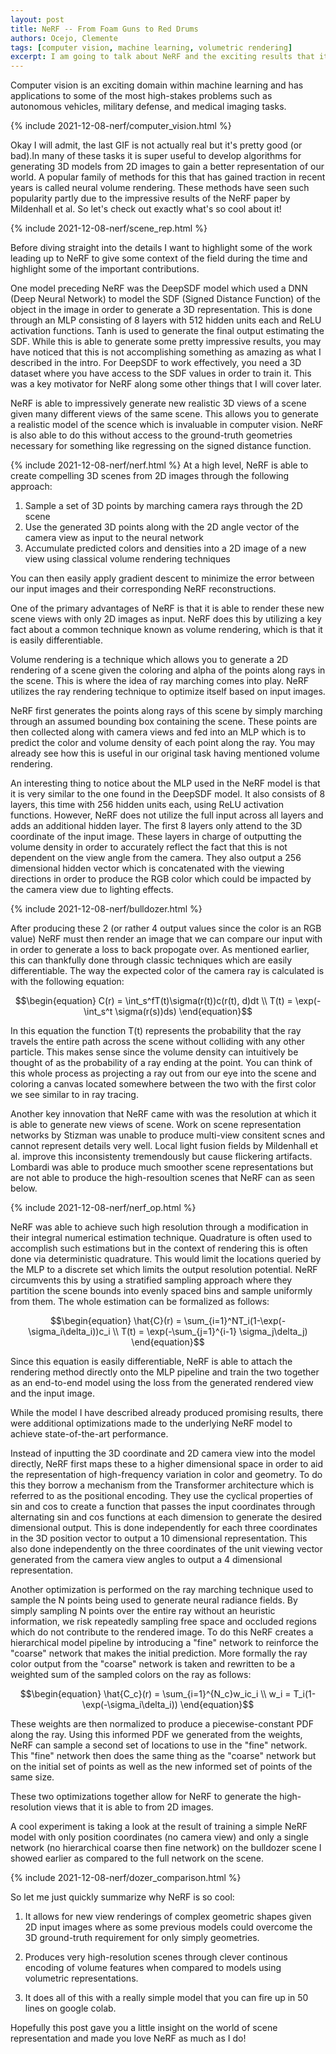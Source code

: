 ```yaml
---
layout: post
title: NeRF -- From Foam Guns to Red Drums
authors: Ocejo, Clemente
tags: [computer vision, machine learning, volumetric rendering]
excerpt: I am going to talk about NeRF and the exciting results that it brought to the computer vision world.
---
```


Computer vision is an exciting domain within machine learning and has applications to some of the most
high-stakes problems such as autonomous vehicles, military defense, and medical imaging tasks.

{% include 2021-12-08-nerf/computer_vision.html %}

Okay I will admit, the last GIF is not actually real but it's pretty good (or bad).In many of these
tasks it is super useful to develop algorithms for generating 3D models from 2D images to gain a better
representation of our world. A popular family of methods for this that has gained traction in recent years
is called neural volume rendering. These methods have seen such popularity partly due to the impressive
results of the NeRF paper by Mildenhall et al. So let's check out exactly what's so cool about it!

{% include 2021-12-08-nerf/scene_rep.html %}

Before diving straight into the details I want to highlight some of the work leading up to NeRF
to give some context of the field during the time and highlight some of the important contributions.

One model preceding NeRF was the DeepSDF model which used a DNN (Deep Neural Network) to model
the SDF (Signed Distance Function) of the object in the image in order to generate a 3D representation.
This is done through an MLP consisting of 8 layers with 512 hidden units each and ReLU activation functions.
Tanh is used to generate the final output estimating the SDF. While this is able to generate some
pretty impressive results, you may have noticed that this is not accomplishing something as amazing
as what I described in the intro. For DeepSDF to work effectively, you need a 3D dataset where
you have access to the SDF values in order to train it. This was a key motivator for NeRF along some
other things that I will cover later.

NeRF is able to impressively generate new realistic 3D views of a scene given many different
views of the same scene. This allows you to generate a realistic model of the scence which is
invaluable in computer vision. NeRF is also able to do this without access to the ground-truth
geometries necessary for something like regressing on the signed distance function.

{% include 2021-12-08-nerf/nerf.html %}
At a high level, NeRF is able to create compelling 3D scenes from 2D images through the
following approach:

1. Sample a set of 3D points by marching camera rays through the 2D scene
2. Use the generated 3D points along with the 2D angle vector of the camera view
as input to the neural network
3. Accumulate predicted colors and densities into a 2D image of a new view using
classical volume rendering techniques

You can then easily apply gradient descent to minimize the error between our input
images and their corresponding NeRF reconstructions.

One of the primary advantages of NeRF is that it is able to render these new scene views
with only 2D images as input. NeRF does this by utilizing a key fact about a common technique
known as volume rendering, which is that it is easily differentiable.

Volume rendering is a technique which allows you to generate a 2D rendering of a scene
given the coloring and alpha of the points along rays in the scene. This is where the
idea of ray marching comes into play. NeRF utilizes the ray rendering technique to
optimize itself based on input images.

NeRF first generates the points along rays of this scene by simply marching through
an assumed bounding box containing the scene. These points are then collected along
with camera views and fed into an MLP which is to predict the color and volume density
of each point along the ray.  You may already see how this is useful in our original task having mentioned volume rendering.

An interesting thing to notice about the MLP used in the NeRF model is that it is
very similar to the one found in the DeepSDF model. It also consists of 8 layers, this time
with 256 hidden units each, using ReLU activation functions. However, NeRF does not utilize
the full input across all layers and adds an additional hidden layer. The first 8 layers
only attend to the 3D coordinate of the input image. These layers in charge of outputting
the volume density in order to accurately reflect the fact that this is not dependent on
the view angle from the camera. They also output a 256 dimensional hidden vector which
is concatenated with the viewing directions in order to produce the RGB color which
could be impacted by the camera view due to lighting effects.

{% include 2021-12-08-nerf/bulldozer.html %}

After producing these 2 (or rather 4 output values since the color is an RGB value)
NeRF must then render an image that we can compare our input with in order to generate
a loss to back propogate over. As mentioned earlier, this can thankfully done through
classic techniques which are easily differentiable. The way the expected color of the
camera ray is calculated is with the following equation:

$$\begin{equation}
C(r) = \int_s^fT(t)\sigma(r(t))c(r(t), d)dt \\
T(t) = \exp(-\int_s^t \sigma(r(s))ds)
\end{equation}$$

In this equation the function T(t) represents the probability that the ray travels
the entire path across the scene without colliding with any other particle. This makes sense since
the volume density can intuitively be thought of as the probability of a ray ending at the point. You can
think of this whole process as projecting a ray out from our eye into the scene and coloring
a canvas located somewhere between the two with the first color we see similar to in ray tracing.

Another key innovation that NeRF came with was the resolution at which it is able to
generate new views of scene. Work on scene representation networks by Stizman was unable
to produce multi-view consitent scnes and cannot represent details very well. Local light fusion fields
by Mildenhall et al. improve this inconsistenty tremendously but cause flickering artifacts. Lombardi
was able to produce much smoother scene representations but are not able to produce the high-resoultion
scenes that NeRF can as seen below.

{% include 2021-12-08-nerf/nerf_op.html %}

NeRF was able to achieve such high resolution through a modification in their integral
numerical estimation technique. Quadrature is often used to accomplish such estimations
but in the context of rendering this is often done via deterministic quadrature. This would
limit the locations queried by the MLP to a discrete set which limits the output resolution potential.
NeRF circumvents this by using a stratified sampling approach where they partition the
scene bounds into evenly spaced bins and sample uniformly from them. The whole estimation
can be formalized as follows:

$$\begin{equation}
\hat{C}(r) = \sum_{i=1}^NT_i(1-\exp(-\sigma_i\delta_i))c_i \\
T(t) = \exp(-\sum_{j=1}^{i-1} \sigma_j\delta_j)
\end{equation}$$

Since this equation is easily differentiable, NeRF is able to attach the rendering method
directly onto the MLP pipeline and train the two together as an end-to-end model using
the loss from the generated rendered view and the input image.

While the model I have described already produced promising results, there were additional
optimizations made to the underlying NeRF model to achieve state-of-the-art performance.

Instead of inputting the 3D coordinate and 2D camera view into the model directly, NeRF
first maps these to a higher dimensional space in order to aid the representation of high-frequency
variation in color and geometry. To do this they borrow a mechanism from the Transformer architecture
which is referred to as the positional encoding. They use the cyclical properties of sin and
cos to create a function that passes the input coordinates through alternating sin and cos
functions at each dimension to generate the desired dimensional output. This is done independently
for each three coordinates in the 3D position vector to output a 10 dimensional representation.
This also done independently on the three coordinates of the unit viewing vector generated from
the camera view angles to output a 4 dimensional representation.

Another optimization is performed on the ray marching technique used to sample the N
points being used to generate neural radiance fields. By simply sampling N points over
the entire ray without an heuristic information, we risk repeatedly sampling free space
and occluded regions which do not contribute to the rendered image. To do this NeRF
creates a hierarchical model pipeline by introducing a "fine" network to reinforce the
"coarse" network that makes the initial prediction. More formally the ray color output
from the "coarse" network is taken and rewritten to be a weighted sum of the sampled
colors on the ray as follows:

$$\begin{equation}
\hat{C_c}(r) = \sum_{i=1}^{N_c}w_ic_i \\
w_i = T_i(1-\exp(-\sigma_i\delta_i))
\end{equation}$$

These weights are then normalized to produce a piecewise-constant PDF along the ray.
Using this informed PDF we generated from the weights, NeRF can sample a second set of locations
to use in the "fine" network. This "fine" network then does the same thing as the "coarse"
network but on the initial set of points as well as the new informed set of points of the same size.

These two optimizations together allow for NeRF to generate the high-resolution views
that it is able to from 2D images.

A cool experiment is taking a look at the result of training a simple NeRF model with only position
coordinates (no camera view) and only a single network (no hierarchical coarse then fine network)
on the bulldozer scene I showed earlier as compared to the full network on the scene.

{% include 2021-12-08-nerf/dozer_comparison.html %}

So let me just quickly summarize why NeRF is so cool:

1. It allows for new view renderings of complex geometric shapes given 2D input images
where as some previous models could overcome the 3D ground-truth requirement for only simply geometries.

2. Produces very high-resolution scenes through clever continous encoding of volume
features when compared to models using volumetric representations.

3. It does all of this with a really simple model that you can fire up in 50 lines
on google colab.

Hopefully this post gave you a little insight on the world of scene representation
and made you love NeRF as much as I do!
